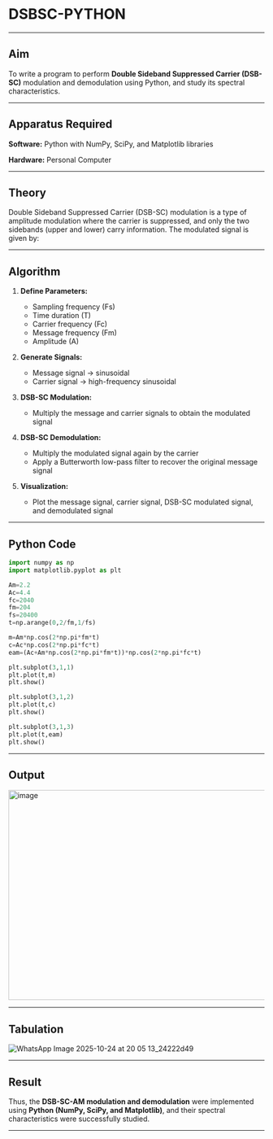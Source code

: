 # DSBSC-PYTHON
---

## Aim

To write a program to perform **Double Sideband Suppressed Carrier (DSB-SC)** modulation and demodulation using Python, and study its spectral characteristics.

---

## Apparatus Required

**Software:** Python with NumPy, SciPy, and Matplotlib libraries

**Hardware:** Personal Computer

---

## Theory

Double Sideband Suppressed Carrier (DSB-SC) modulation is a type of amplitude modulation where the carrier is suppressed, and only the two sidebands (upper and lower) carry information.
The modulated signal is given by:



---

## Algorithm

1. **Define Parameters:**

   * Sampling frequency (Fs)
   * Time duration (T)
   * Carrier frequency (Fc)
   * Message frequency (Fm)
   * Amplitude (A)

2. **Generate Signals:**

   * Message signal → sinusoidal
   * Carrier signal → high-frequency sinusoidal

3. **DSB-SC Modulation:**

   * Multiply the message and carrier signals to obtain the modulated signal

4. **DSB-SC Demodulation:**

   * Multiply the modulated signal again by the carrier
   * Apply a Butterworth low-pass filter to recover the original message signal

5. **Visualization:**

   * Plot the message signal, carrier signal, DSB-SC modulated signal, and demodulated signal

---

## Python Code

```python
import numpy as np
import matplotlib.pyplot as plt

Am=2.2
Ac=4.4
fc=2040
fm=204
fs=20400
t=np.arange(0,2/fm,1/fs)

m=Am*np.cos(2*np.pi*fm*t)
c=Ac*np.cos(2*np.pi*fc*t)
eam=(Ac+Am*np.cos(2*np.pi*fm*t))*np.cos(2*np.pi*fc*t)

plt.subplot(3,1,1)
plt.plot(t,m)
plt.show()

plt.subplot(3,1,2)
plt.plot(t,c)
plt.show()

plt.subplot(3,1,3)
plt.plot(t,eam)
plt.show()
```

---

## Output

<img width="546" height="413" alt="image" src="https://github.com/user-attachments/assets/736a06ca-6462-4211-b182-14c8cd6f0b30" />

---

## Tabulation

![WhatsApp Image 2025-10-24 at 20 05 13_24222d49](https://github.com/user-attachments/assets/719a4331-4089-4abe-b01d-ceaad0b3bcd4)

---

## Result

Thus, the **DSB-SC-AM modulation and demodulation** were implemented using **Python (NumPy, SciPy, and Matplotlib)**, and their spectral characteristics were successfully studied.

---
